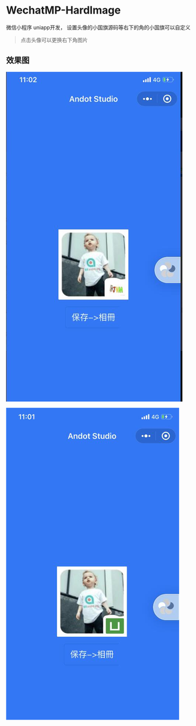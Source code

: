 # WechatMP-HardImage
微信小程序 uniapp开发， 设置头像的小国旗源码等右下的角的小国旗可以自定义

> 点击头像可以更换右下角图片

## 效果图

![img](img/1.jpg)


![img](img/2.jpg)
